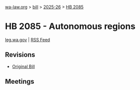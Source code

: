 [wa-law.org](/) > [bill](/bill/) > [2025-26](/bill/2025-26/) > [HB 2085](/bill/2025-26/hb/2085/)

# HB 2085 - Autonomous regions
[leg.wa.gov](https://app.leg.wa.gov/billsummary?BillNumber=2085&Year=2025&Initiative=false) | [RSS Feed](./rss.xml)

## Revisions
* [Original Bill](1/)

## Meetings
